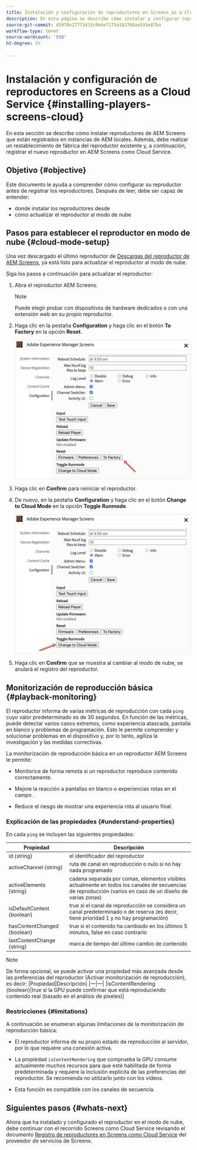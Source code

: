 ```yaml
---
title: Instalación y configuración de reproductores en Screens as a Cloud Service
description: En esta página se describe cómo instalar y configurar reproductores en Screens como Cloud Service.
source-git-commit: d5970e27773433c9e6e7175a103768ae591e87ba
workflow-type: tm+mt
source-wordcount: '558'
ht-degree: 1%

---
```



# Instalación y configuración de reproductores en Screens as a Cloud Service {#installing-players-screens-cloud}

En esta sección se describe cómo instalar reproductores de AEM Screens que están registrados en instancias de AEM locales. Además, debe realizar un restablecimiento de fábrica del reproductor existente y, a continuación, registrar el nuevo reproductor en AEM Screens como Cloud Service.

## Objetivo {#objective}

Este documento le ayuda a comprender cómo configurar su reproductor antes de registrar los reproductores. Después de leer, debe ser capaz de entender:

* donde instalar los reproductores desde
* cómo actualizar el reproductor al modo de nube

## Pasos para establecer el reproductor en modo de nube {#cloud-mode-setup}

Una vez descargado el último reproductor de [Descargas del reproductor de AEM Screens](https://download.macromedia.com/screens/), ya está listo para actualizar el reproductor al modo de nube.

Siga los pasos a continuación para actualizar el reproductor:

1. Abra el reproductor AEM Screens.

   >[!NOTE]
   >Puede elegir probar con dispositivos de hardware dedicados o con una extensión web en su propio reproductor.

1. Haga clic en la pestaña **Configuration** y haga clic en el botón **To Factory** en la opción **Reset**.

   ![image](/help/screens-cloud/assets/player/installplayer-2.png)

1. Haga clic en **Confirm** para reiniciar el reproductor.

1. De nuevo, en la pestaña **Configuration** y haga clic en el botón **Change to Cloud Mode** en la opción **Toggle Runmode**.

   ![image](/help/screens-cloud/assets/player/installplayer-1.png)

1. Haga clic en **Confirm** que se muestra al cambiar al modo de nube, se anulará el registro del reproductor.

## Monitorización de reproducción básica {#playback-monitoring}

El reproductor informa de varias métricas de reproducción con cada `ping` cuyo valor predeterminado es de 30 segundos. En función de las métricas, puede detectar varios casos extremos, como experiencia atascada, pantalla en blanco y problemas de programación. Esto le permite comprender y solucionar problemas en el dispositivo y, por lo tanto, agiliza la investigación y las medidas correctivas.

La monitorización de reproducción básica en un reproductor AEM Screens le permite:

* Monitorice de forma remota si un reproductor reproduce contenido correctamente.

* Mejore la reacción a pantallas en blanco o experiencias rotas en el campo .

* Reduce el riesgo de mostrar una experiencia rota al usuario final.

### Explicación de las propiedades {#understand-properties}

En cada `ping` se incluyen las siguientes propiedades:

| Propiedad | Descripción |
|---|---|
| id {string} | el identificador del reproductor |
| activeChannel {string} | ruta de canal en reproducción o nulo si no hay nada programado |
| activeElements {string} | cadena separada por comas, elementos visibles actualmente en todos los canales de secuencias de reproducción (varios en caso de un diseño de varias zonas) |
| isDefaultContent {boolean} | true si el canal de reproducción se considera un canal predeterminado o de reserva (es decir, tiene prioridad 1 y no hay programación) |
| hasContentChanged {boolean} | true si el contenido ha cambiado en los últimos 5 minutos, false en caso contrario |
| lastContentChange {string} | marca de tiempo del último cambio de contenido |

>[!NOTE]
>De forma opcional, se puede activar una propiedad más avanzada desde las preferencias del reproductor (Activar monitorización de reproducción), es decir:
>|Propiedad|Descripción|
>|—|—|
>|isContentRendering {boolean}|true si la GPU puede confirmar que está reproduciendo contenido real (basado en el análisis de píxeles)|

### Restricciones     {#limitations}

A continuación se enumeran algunas limitaciones de la monitorización de reproducción básica:

* El reproductor informa de su propio estado de reproducción al servidor, por lo que requiere una conexión activa.

* La propiedad `isContentRendering` que comprueba la GPU consume actualmente muchos recursos para que esté habilitada de forma predeterminada y requiere la inclusión explícita de las preferencias del reproductor. Se recomienda no utilizarlo junto con los vídeos.

* Esta función es compatible con los canales de secuencia.

## Siguientes pasos {#whats-next}

Ahora que ha instalado y configurado el reproductor en el modo de nube, debe continuar con el recorrido Screens como Cloud Service revisando el documento [Registro de reproductores en Screens como Cloud Service](/help/screens-cloud/managing-players-registration/registering-players-screens-cloud.md) del proveedor de servicios de Screens.
